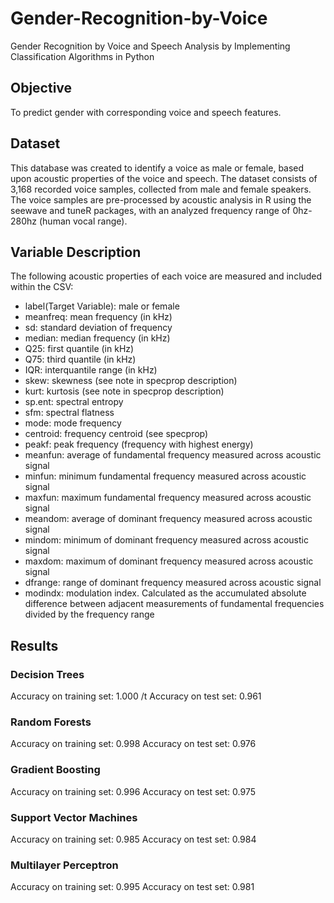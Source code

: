 # Gender-Recognition-by-Voice
Gender Recognition by Voice and Speech Analysis by Implementing Classification Algorithms in Python

## Objective
To predict gender with corresponding voice and speech features.

## Dataset
This database was created to identify a voice as male or female, based upon acoustic properties of the voice and speech. The dataset consists of 3,168 recorded voice samples, collected from male and female speakers. The voice samples are pre-processed by acoustic analysis in R using the seewave and tuneR packages, with an analyzed frequency range of 0hz-280hz (human vocal range).

## Variable Description
The following acoustic properties of each voice are measured and included within the CSV:
* label(Target Variable): male or female
* meanfreq: mean frequency (in kHz)
* sd: standard deviation of frequency
* median: median frequency (in kHz)
* Q25: first quantile (in kHz)
* Q75: third quantile (in kHz)
* IQR: interquantile range (in kHz)
* skew: skewness (see note in specprop description)
* kurt: kurtosis (see note in specprop description)
* sp.ent: spectral entropy
* sfm: spectral flatness
* mode: mode frequency
* centroid: frequency centroid (see specprop)
* peakf: peak frequency (frequency with highest energy)
* meanfun: average of fundamental frequency measured across acoustic signal
* minfun: minimum fundamental frequency measured across acoustic signal
* maxfun: maximum fundamental frequency measured across acoustic signal
* meandom: average of dominant frequency measured across acoustic signal
* mindom: minimum of dominant frequency measured across acoustic signal
* maxdom: maximum of dominant frequency measured across acoustic signal
* dfrange: range of dominant frequency measured across acoustic signal
* modindx: modulation index. Calculated as the accumulated absolute difference between adjacent measurements of fundamental frequencies divided by the frequency range

## Results

### Decision Trees
Accuracy on training set: 1.000
/t Accuracy on test set: 0.961

### Random Forests
Accuracy on training set: 0.998
Accuracy on test set: 0.976

### Gradient Boosting
Accuracy on training set: 0.996
Accuracy on test set: 0.975

### Support Vector Machines
Accuracy on training set: 0.985
Accuracy on test set: 0.984

### Multilayer Perceptron
Accuracy on training set: 0.995
Accuracy on test set: 0.981

